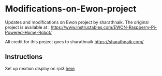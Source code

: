 # Modifications-on-Ewon-project
Updates and modifications on Ewon project by sharathnaik. 
The original project is available at : https://www.instructables.com/EWON-Raspberry-Pi-Powered-Home-Robot/

All credit for this project goes to sharathnaik https://sharathnaik.com/

## Instructions

Set up nextion display on rpi3 [here](https://itead.cc/uncategorized/how-to-use-nextion-to-work-with-raspberry-pi/)
